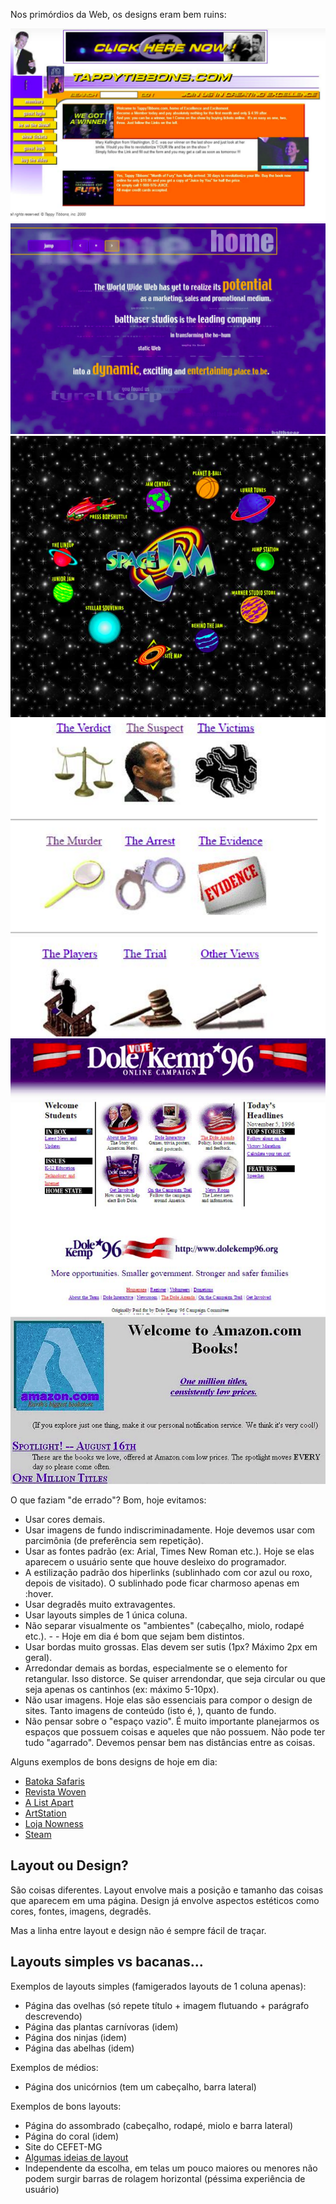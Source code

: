 Nos primórdios da Web, os designs eram bem ruins:

<img src="90s/site-anos-90s-1.png">
<img src="90s/site-anos-90s-2.png">
<img src="90s/site-anos-90s-3.png">
<img src="90s/site-anos-90s-4.png">
<img src="90s/site-anos-90s-5.png">
<img src="90s/site-anos-90s-6.png">

O que faziam "de errado"? Bom, hoje evitamos:

- Usar cores demais.
- Usar imagens de fundo indiscriminadamente. Hoje devemos usar com parcimônia (de preferência sem repetição).
- Usar as fontes padrão (ex: Arial, Times New Roman etc.). Hoje se elas aparecem o usuário sente que houve desleixo do programador.
- A estilização padrão dos hiperlinks (sublinhado com cor azul ou roxo, depois de visitado). O sublinhado pode ficar charmoso apenas em :hover.
- Usar degradês muito extravagentes.
- Usar layouts simples de 1 única coluna.
- Não separar visualmente os "ambientes" (cabeçalho, miolo, rodapé etc.). - - Hoje em dia é bom que sejam bem distintos.
- Usar bordas muito grossas. Elas devem ser sutis (1px? Máximo 2px em geral).
- Arredondar demais as bordas, especialmente se o elemento for retangular. Isso distorce. Se quiser arrendondar, que seja circular ou que seja apenas os cantinhos (ex: máximo 5-10px).
- Não usar imagens. Hoje elas são essenciais para compor o design de sites. Tanto imagens de conteúdo (isto é, <img>), quanto de fundo.
- Não pensar sobre o "espaço vazio". É muito importante planejarmos os espaços que possuem coisas e aqueles que não possuem. Não pode ter tudo "agarrado". Devemos pensar bem nas distâncias entre as coisas.

Alguns exemplos de bons designs de hoje em dia:
- [Batoka Safaris](https://www.batokasafaris.com/)
- [Revista Woven](https://wovenmagazine.com/)
- [A List Apart](https://alistapart.com/)
- [ArtStation](https://www.artstation.com/)
- [Loja Nowness](https://www.nowness.com/)
- [Steam](https://store.steampowered.com/)

## Layout ou Design? 
São coisas diferentes. Layout envolve mais a posição e tamanho das coisas que aparecem em uma página. Design já envolve aspectos estéticos como cores, fontes, imagens, degradês.

Mas a linha entre layout e design não é sempre fácil de traçar.

## Layouts simples vs bacanas...
Exemplos de layouts simples (famigerados layouts de 1 coluna apenas):

- Página das ovelhas (só repete título + imagem flutuando + parágrafo descrevendo)
- Página das plantas carnívoras (idem)
- Página dos ninjas (idem)
- Página das abelhas (idem)

Exemplos de médios:

- Página dos unicórnios (tem um cabeçalho, barra lateral)

Exemplos de bons layouts:

- Página do assombrado (cabeçalho, rodapé, miolo e barra lateral)
- Página do coral (idem)
- Site do CEFET-MG
- [Algumas ideias de layout](https://colibriwp.com/blog/website-layout-design-ideas/)
- Independente da escolha, em telas um pouco maiores ou menores não podem surgir barras de rolagem horizontal (péssima experiência de usuário)